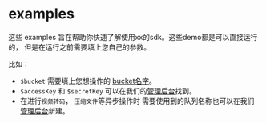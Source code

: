 # examples

这些 examples 旨在帮助你快速了解使用xx的sdk。这些demo都是可以直接运行的， 但是在运行之前需要填上您自己的参数。

比如：

* `$bucket`  需要填上您想操作的 [bucket名字]()。
* `$accessKey` 和 `$secretKey` 可以在我们的[管理后台]()找到。
* 在进行`视频转码`， `压缩文件`等异步操作时 需要使用到的队列名称也可以在我们[管理后台]()新建。

